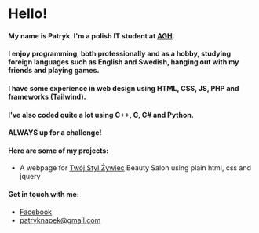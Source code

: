 # Hello!

#### My name is Patryk. I'm a polish IT student at [AGH](https://www.agh.edu.pl).
#### I enjoy programming, both professionally and as a hobby, studying foreign languages such as English and Swedish, hanging out with my friends and playing games.
#### I have some experience in web design using HTML, CSS, JS, PHP and frameworks (Tailwind).
#### I've also coded quite a lot using C++, C, C# and Python.

#### ALWAYS up for a challenge!

#### Here are some of my projects:
* A webpage for [Twój Styl Żywiec](https://twojstylzywiec.pl) Beauty Salon using plain html, css and jquery


#### Get in touch with me:
* [Facebook](https://www.facebook.com/patryk.knapek.1)
* <patryknapek@gmail.com>



